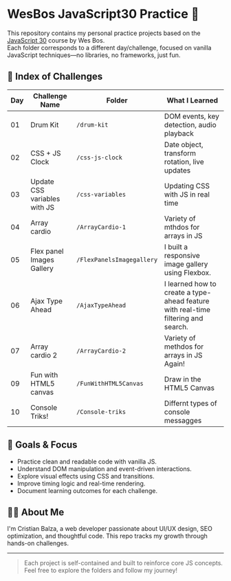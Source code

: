 # WesBos JavaScript30 Practice 🧪

This repository contains my personal practice projects based on the [JavaScript 30](https://javascript30.com/) course by Wes Bos.  
Each folder corresponds to a different day/challenge, focused on vanilla JavaScript techniques—no libraries, no frameworks, just fun.

## 📂 Index of Challenges

| Day | Challenge Name         | Folder          | What I Learned                                |
|-----|------------------------|------------------|------------------------------------------------|
| 01  | Drum Kit               | `/drum-kit`      | DOM events, key detection, audio playback     |
| 02  | CSS + JS Clock         | `/css-js-clock`  | Date object, transform rotation, live updates |
| 03  | Update CSS variables with JS  | `/css-variables` | Updating CSS with JS in real time      |
| 04  | Array cardio           | `/ArrayCardio-1` | Variety of mthdos for arrays in JS            |
| 05  | Flex panel Images Gallery  | `/FlexPanelsImagegallery` | I built a responsive image gallery using Flexbox. |
| 06  | Ajax Type Ahead        | `/AjaxTypeAhead` | I learned how to create a type-ahead feature with real-time filtering and search.|
| 07  | Array cardio 2         | `/ArrayCardio-2` | Variety of methdos for arrays in JS Again!    |
| 09  | Fun with HTML5 canvas  | `/FunWithHTML5Canvas` | Draw in the HTML5 Canvas                 |
| 10  | Console Triks!         | `/Console-triks` | Differnt types of console messagges           |



## 🚀 Goals & Focus

- Practice clean and readable code with vanilla JS.
- Understand DOM manipulation and event-driven interactions.
- Explore visual effects using CSS and transitions.
- Improve timing logic and real-time rendering.
- Document learning outcomes for each challenge.

## 👨‍💻 About Me

I'm Cristian Balza, a web developer passionate about UI/UX design, SEO optimization, and thoughtful code. This repo tracks my growth through hands-on challenges.

---

> Each project is self-contained and built to reinforce core JS concepts.  
Feel free to explore the folders and follow my journey!


